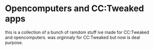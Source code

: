 # Opencomputers and CC:Tweaked apps
this is a collection of a bunch of ramdom stuff ive made for CC:Tweaked and opencomputers.
was orginnaly for CC:Tweaked but now is deal purpose. 
